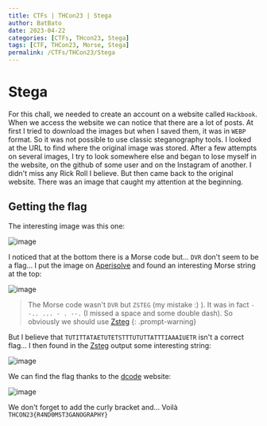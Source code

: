 ```yaml
---
title: CTFs | THCon23 | Stega
author: BatBato
date: 2023-04-22
categories: [CTFs, THcon23, Stega]
tags: [CTF, THCon23, Morse, Stega]
permalink: /CTFs/THCon23/Stega
---
```


# Stega

For this chall, we needed to create an account on a website called ```Hackbook```. When we access the website we can notice that there are a lot of posts. At first I tried to download the images but when I saved them, it was in ```WEBP``` format. So it was not possible to use classic steganography tools. I looked at the URL to find where the original image was stored. After a few attempts on several images, I try to look somewhere else and began to lose myself in the website, on the github of some user and on the Instagram of another. I didn't miss any Rick Roll I believe. But then came back to the original website. There was an image that caught my attention at the beginning.

## Getting the flag

The interesting image was this one:

![image](https://raw.githubusercontent.com/Nouman404/nouman404.github.io/main/_posts/CTFs/THCon23/morse.png)

I noticed that at the bottom there is a Morse code but... ```DVR``` don't seem to be a flag... I put the image on [Aperisolve](https://aperisolve.fr/) and found an interesting Morse string at the top:

![image](https://user-images.githubusercontent.com/73934639/233799518-dc380047-9685-42d3-9b95-c014c9f0ff79.png)

> The Morse code wasn't ```DVR``` but ```ZSTEG``` (my mistake :) ). It was in fact ```--.. ... - . --.``` (I missed a space and some double dash). So obviously we should use [Zsteg](https://github.com/zed-0xff/zsteg)
{: .prompt-warning}

But I believe that ```TUTITTATAETUTETSTTTUTUTTATTTIAAAIUETR``` isn't a correct flag... I then found in the [Zsteg](https://github.com/zed-0xff/zsteg) output some interesting string:

![image](https://user-images.githubusercontent.com/73934639/233799215-18483710-5032-403f-8395-eb2bcc657b2f.png)

We can find the flag thanks to the [dcode](https://www.dcode.fr/code-morse) website:

![image](https://user-images.githubusercontent.com/73934639/233799253-3eb3a6bf-8f79-4f24-96f8-1f295aada08b.png)

We don't forget to add the curly bracket and... Voilà ```THCON23{R4ND0MST3GANOGRAPHY}```

